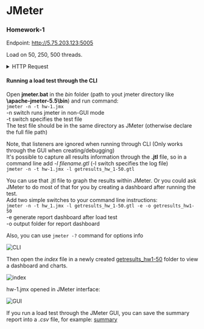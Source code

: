 # JMeter

### Homework-1

Endpoint: http://5.75.203.123:5005

Load on 50, 250, 500 threads.

<details>  
<summary>HTTP Request</summary> 

1) http://5.75.203.123:5005/get_method  
request: GET  
name: string  
age: int  

2) http://5.75.203.123:5005/user_info_2  
request: POST  
name: string  
age: int  
salary: int  

3) http://5.75.203.123:5005/user_info_3  
request: POST  
name: string  
age: int  
salary: int  

4) http://5.75.203.123:5005/object_info_1  
request: GET  
name: string  
age: int  
weight: int  

5) http://5.75.203.123:5005/object_info_2  
request: GET  
name: string  
age: int  
salary: int  

6) http://5.75.203.123:5005/object_info_3  
request: GET  
name: string  
age: int  
salary: int  

7) http://5.75.203.123:5005/object_info_4  
request: GET  
name: string  
age: int  
salary: int  

</details> 

#### Running a load test through the CLI

Open **jmeter.bat** in the *bin* folder (path to yout jmeter directory like **\apache-jmeter-5.5\bin**) and run command:  
```jmeter -n -t hw-1.jmx```  
-n switch runs jmeter in non-GUI mode  
-t switch specifies the test file  
The test file should be in the same directory as JMeter (otherwise declare the full file path)  

Note, that listeners are ignored when running through CLI (Only works through the GUI when creating/debugging)  
It's possible to capture all results information through the **.jtl** file, so in a command line add *-l filename.gtl* (-l switch specifies the log file)  
```jmeter -n -t hw-1.jmx -l getresults_hw_1-50.gtl```  

You can use that .jtl file to graph the results within JMeter. Or you could ask JMeter to do most of that for you by creating a dashboard after running the test.  
Add two simple switches to your command line instructions:  
```jmeter -n -t hw_1.jmx -l getresults_hw_1-50.gtl -e -o getresults_hw1-50```  
-e generate report dashboard after load test  
-o output folder for report dashboard  

Also, you can use ```jmeter -?``` command for options info   

![CLI](/hw_1/screenshots/CLI_runs.jpg "CLI")

Then open the *index* file in a newly created [getresults_hw1-50](/hw_1/getresults_hw1-50) folder to view a dashboard and charts.  

![index](/hw_1/screenshots/dashboard.jpg "dashboard")  

hw-1.jmx opened in JMeter interface:    

![GUI](/hw_1/screenshots/GUI_tg.jpg "GUI")  

If you run a load test through the JMeter GUI, you can save the summary report into a *.csv* file, for example: [summary](/hw_1/hw_1-500_summary.csv)  
